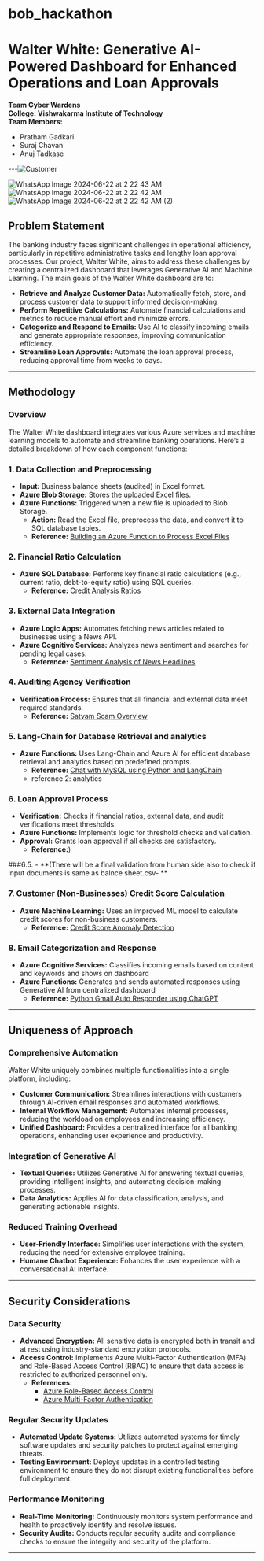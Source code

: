 # bob_hackathon

# Walter White: Generative AI-Powered Dashboard for Enhanced Operations and Loan Approvals

**Team Cyber Wardens**  
**College: Vishwakarma Institute of Technology**  
**Team Members:**
- Pratham Gadkari
- Suraj Chavan
- Anuj Tadkase

---![Customer](https://github.com/ANUJT65/bob_hackathon/assets/123918593/3652dca0-5b93-4c42-9f94-38526886873b)

![WhatsApp Image 2024-06-22 at 2 22 43 AM](https://github.com/ANUJT65/bob_hackathon/assets/123918593/d53f7199-56ef-4fd0-b52e-c159ce729ad7)
![WhatsApp Image 2024-06-22 at 2 22 42 AM](https://github.com/ANUJT65/bob_hackathon/assets/123918593/91f32f14-1511-472a-9518-0f815c0b7035)
![WhatsApp Image 2024-06-22 at 2 22 42 AM (2)](https://github.com/ANUJT65/bob_hackathon/assets/123918593/0b0be6ab-66bb-4454-9c22-b2e57aa5310d)


## Problem Statement

The banking industry faces significant challenges in operational efficiency, particularly in repetitive administrative tasks and lengthy loan approval processes. Our project, Walter White, aims to address these challenges by creating a centralized dashboard that leverages Generative AI and Machine Learning. The main goals of the Walter White dashboard are to:

- **Retrieve and Analyze Customer Data:** Automatically fetch, store, and process customer data to support informed decision-making.
- **Perform Repetitive Calculations:** Automate financial calculations and metrics to reduce manual effort and minimize errors.
- **Categorize and Respond to Emails:** Use AI to classify incoming emails and generate appropriate responses, improving communication efficiency.
- **Streamline Loan Approvals:** Automate the loan approval process, reducing approval time from weeks to days.

---

## Methodology

### Overview
The Walter White dashboard integrates various Azure services and machine learning models to automate and streamline banking operations. Here’s a detailed breakdown of how each component functions:

### 1. Data Collection and Preprocessing
- **Input:** Business balance sheets (audited) in Excel format.
- **Azure Blob Storage:** Stores the uploaded Excel files.
- **Azure Functions:** Triggered when a new file is uploaded to Blob Storage.
  - **Action:** Read the Excel file, preprocess the data, and convert it to SQL database tables.
  - **Reference:** [Building an Azure Function to Process Excel Files](https://medium.com/@ynskrn54/building-an-azure-function-to-process-excel-files-from-blob-storage-and-store-datain-azure-sql-312947e21674)

### 2. Financial Ratio Calculation
- **Azure SQL Database:** Performs key financial ratio calculations (e.g., current ratio, debt-to-equity ratio) using SQL queries.
  - **Reference:** [Credit Analysis Ratios](https://corporatefinanceinstitute.com/resources/commercial-lending/credit-analysis-ratio/)

### 3. External Data Integration
- **Azure Logic Apps:** Automates fetching news articles related to businesses using a News API.
- **Azure Cognitive Services:** Analyzes news sentiment and searches for pending legal cases.
  - **Reference:** [Sentiment Analysis of News Headlines](https://medium.com/@ramitsharma1994.rs/sentiment-analysis-of-news-headlines-with-microsoft-azure-cognitive-services-be3dedf3ccec)

### 4. Auditing Agency Verification
- **Verification Process:** Ensures that all financial and external data meet required standards.
  - **Reference:** [Satyam Scam Overview](https://www.5paisa.com/blog/satyam-scam)

### 5. Lang-Chain for Database Retrieval and analytics
- **Azure Functions:** Uses Lang-Chain and Azure AI for efficient database retrieval and analytics based on predefined prompts.
  - **Reference:** [Chat with MySQL using Python and LangChain](https://alejandro-ao.com/chat-with-mysql-using-python-and-langchain/)
  - reference 2: analytics

### 6. Loan Approval Process
- **Verification:** Checks if financial ratios, external data, and audit verifications meet thresholds.
- **Azure Functions:** Implements logic for threshold checks and validation.
- **Approval:** Grants loan approval if all checks are satisfactory.
  - **Reference:**)

###6.5. - **(There will be a final validation from human side also to check if input documents is same as balnce sheet.csv- **

### 7. Customer (Non-Businesses) Credit Score Calculation
- **Azure Machine Learning:** Uses an improved ML model to calculate credit scores for non-business customers.
  - **Reference:** [Credit Score Anomaly Detection](https://github.com/ANUJT65/bob_hackathon/blob/main/backend/Credit_ScoreAnamolyDetection.ipynb)

### 8. Email Categorization and Response
- **Azure Cognitive Services:** Classifies incoming emails based on content and keywords and shows on dashboard
- **Azure Functions:** Generates and sends automated responses using Generative AI from centralized dashboard
  - **Reference:** [Python Gmail Auto Responder using ChatGPT](https://medium.com/@mehmetcan.oralalp/python-gmail-auto-responder-using-chatgpt-7f3a0fe4651c)

---

## Uniqueness of Approach

### Comprehensive Automation
Walter White uniquely combines multiple functionalities into a single platform, including:
- **Customer Communication:** Streamlines interactions with customers through AI-driven email responses and automated workflows.
- **Internal Workflow Management:** Automates internal processes, reducing the workload on employees and increasing efficiency.
- **Unified Dashboard:** Provides a centralized interface for all banking operations, enhancing user experience and productivity.

### Integration of Generative AI
- **Textual Queries:** Utilizes Generative AI for answering textual queries, providing intelligent insights, and automating decision-making processes.
- **Data Analytics:** Applies AI for data classification, analysis, and generating actionable insights.

### Reduced Training Overhead
- **User-Friendly Interface:** Simplifies user interactions with the system, reducing the need for extensive employee training.
- **Humane Chatbot Experience:** Enhances the user experience with a conversational AI interface.

---

## Security Considerations

### Data Security
- **Advanced Encryption:** All sensitive data is encrypted both in transit and at rest using industry-standard encryption protocols.
- **Access Control:** Implements Azure Multi-Factor Authentication (MFA) and Role-Based Access Control (RBAC) to ensure that data access is restricted to authorized personnel only.
  - **References:**
    - [Azure Role-Based Access Control](https://learn.microsoft.com/en-us/azure/role-based-access-control/overview)
    - [Azure Multi-Factor Authentication](https://learn.microsoft.com/en-us/entra/identity/authentication/concept-mfa-howitworks)

### Regular Security Updates
- **Automated Update Systems:** Utilizes automated systems for timely software updates and security patches to protect against emerging threats.
- **Testing Environment:** Deploys updates in a controlled testing environment to ensure they do not disrupt existing functionalities before full deployment.

### Performance Monitoring
- **Real-Time Monitoring:** Continuously monitors system performance and health to proactively identify and resolve issues.
- **Security Audits:** Conducts regular security audits and compliance checks to ensure the integrity and security of the platform.

---
